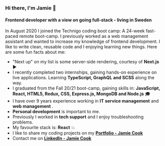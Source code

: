 ### Hi there, I'm Jamie 👋

#### Frontend developer with a view on going full-stack - living in Sweden

In August 2020 I joined the Technigo coding boot camp: A 24-week fast-paced remote boot-camp. I previously worked as a web management assistant and wanted to increase my knowledge of frontend development. I like to write clean, reusable code and I enjoying learning new things. Here are some fun facts about me:

* "Next up" on my list is some server-side rendering, courtesy of **Next.js** ▶
* I recently completed two internships, gaining hands-on experience on live applications. Learning **TypeScript, GraphQL and SCSS** along the way.
* I graduated from the Fall 20/21 boot-camp, gaining skills in: **JavaScript, React, HTML5, Redux, CSS, Express.js, MongoDB and Node.js** 🎓
* I have over 9 years experience working in **IT service management** and **web management** .
* **Personal development** is important to me.
* Previously I worked in **tech support** and I enjoy troubleshooting problems.
* My favourite stack is: **React** 💥
* I like to share my coding projects on my **[Portfolio - Jamie Cook](https://jamiecook.netlify.app/)**
* Contact me on **[LinkedIn - Jamie Cook](https://www.linkedin.com/in/jamiepcook)**
<!--
**the-j-curl/the-j-curl** is a ✨ _special_ ✨ repository because its `README.md` (this file) appears on your GitHub profile.
-->
